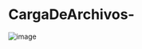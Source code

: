 # CargaDeArchivos-

![image](https://github.com/Sadalmelik1/CargaDeArchivos-/assets/134075997/415fc2db-6cf8-46b2-bbcf-5ee356fe1c75)
